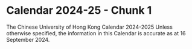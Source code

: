 # Calendar 2024-25 - Chunk 1

<!-- Chunk tokens: 30, Enriched tokens: 30 -->

The Chinese University of Hong Kong Calendar 2024-2025
Unless otherwise specified, the information in this Calendar is accurate as at 16 September 2024.